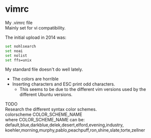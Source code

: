 vimrc
=====

My .vimrc file  
Mainly set for vi compatibility.

The initial upload in 2014 was:
```bash
set nohlsearch
set noai
set nolist
set ffs=unix
```
My standard file doesn't do well lately.
- The colors are horrible
- Inserting characters and ESC print odd characters.
  - This seems to be due to the different vim versions used by the different Ubuntu versions.

TODO  
       Research the different syntax color schemes.  
       colorscheme COLOR_SCHEME_NAME  
       where COLOR_SCHEME_NAME can be:  
       default,blue,darkblue,delek,desert,elford,evening,industry,  
       koehler,morning,murphy,pablo,peachpuff,ron,shine,slate,torte,zellner  
